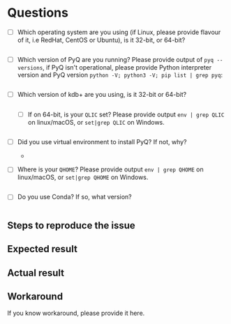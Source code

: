 # Questions

- [ ] Which operating system are you using (if Linux, please provide flavour of it, i.e RedHat, CentOS or Ubuntu), is it 32-bit, or 64-bit?

    ```
    
    ```
    
- [ ] Which version of PyQ are you running? Please provide output of  `pyq --versions`, if PyQ isn't operational, please provide Python interpreter version and PyQ version `python -V; python3 -V; pip list | grep pyq`:

    ```
    
    ```
    

- [ ] Which version of kdb+ are you using, is it 32-bit or 64-bit?

    ```
    
    ```
    

    - [ ] If on 64-bit, is your `QLIC` set? Please provide output `env | grep QLIC` on linux/macOS, or `set|grep QLIC` on Windows.

        ```
        
        ```   

- [ ] Did you use virtual environment to install PyQ? If not, why?

   - 
   
- [ ] Where is your `QHOME`? Please provide output `env | grep QHOME` on linux/macOS, or `set|grep QHOME` on Windows.


    ```
    
    ```  

- [ ] Do you use Conda? If so, what version?


    ```
    
    ```   


## Steps to reproduce the issue


## Expected result


## Actual result


## Workaround

If you know workaround, please provide it here.
